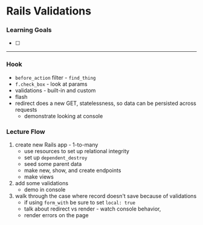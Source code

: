 # Rails Validations

### Learning Goals

* [ ] 


--------------------------

### Hook

* `before_action` filter - `find_thing`
* `f.check_box` - look at params
* validations - built-in and custom
* flash
* redirect does a new GET, statelessness, so data can be persisted across requests 
    * demonstrate looking at console 

### Lecture Flow

1. create new Rails app - 1-to-many
    * use resources to set up relational integrity
    * set up `dependent_destroy`
    * seed some parent data
    * make new, show, and create endpoints
    * make views
2. add some validations 
    * demo in console
3. walk through the case where record doesn't save because of validations
    * if using `form_with` be sure to set `local: true`
    * talk about redirect vs render - watch console behavior, 
    * render errors on the page